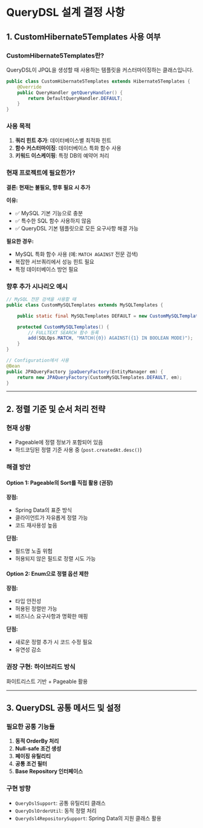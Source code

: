 # QueryDSL 설계 결정 사항

## 1. CustomHibernate5Templates 사용 여부

### CustomHibernate5Templates란?
QueryDSL이 JPQL을 생성할 때 사용하는 템플릿을 커스터마이징하는 클래스입니다.

```java
public class CustomHibernate5Templates extends Hibernate5Templates {
    @Override
    public QueryHandler getQueryHandler() {
        return DefaultQueryHandler.DEFAULT;
    }
}
```

### 사용 목적
1. **쿼리 힌트 추가**: 데이터베이스별 최적화 힌트
2. **함수 커스터마이징**: 데이터베이스 특화 함수 사용
3. **키워드 이스케이핑**: 특정 DB의 예약어 처리

### 현재 프로젝트에 필요한가?

**결론: 현재는 불필요, 향후 필요 시 추가**

**이유:**
- ✅ MySQL 기본 기능으로 충분
- ✅ 특수한 SQL 함수 사용하지 않음
- ✅ QueryDSL 기본 템플릿으로 모든 요구사항 해결 가능

**필요한 경우:**
- MySQL 특화 함수 사용 (예: `MATCH AGAINST` 전문 검색)
- 복잡한 서브쿼리에서 성능 힌트 필요
- 특정 데이터베이스 방언 필요

### 향후 추가 시나리오 예시

```java
// MySQL 전문 검색을 사용할 때
public class CustomMySQLTemplates extends MySQLTemplates {

    public static final MySQLTemplates DEFAULT = new CustomMySQLTemplates();

    protected CustomMySQLTemplates() {
        // FULLTEXT SEARCH 함수 등록
        add(SQLOps.MATCH, "MATCH({0}) AGAINST({1} IN BOOLEAN MODE)");
    }
}

// Configuration에서 사용
@Bean
public JPAQueryFactory jpaQueryFactory(EntityManager em) {
    return new JPAQueryFactory(CustomMySQLTemplates.DEFAULT, em);
}
```

---

## 2. 정렬 기준 및 순서 처리 전략

### 현재 상황
- Pageable에 정렬 정보가 포함되어 있음
- 하드코딩된 정렬 기준 사용 중 (`post.createdAt.desc()`)

### 해결 방안

#### Option 1: Pageable의 Sort를 직접 활용 (권장)
**장점:**
- Spring Data의 표준 방식
- 클라이언트가 자유롭게 정렬 가능
- 코드 재사용성 높음

**단점:**
- 필드명 노출 위험
- 허용되지 않은 필드로 정렬 시도 가능

#### Option 2: Enum으로 정렬 옵션 제한
**장점:**
- 타입 안전성
- 허용된 정렬만 가능
- 비즈니스 요구사항과 명확한 매핑

**단점:**
- 새로운 정렬 추가 시 코드 수정 필요
- 유연성 감소

### 권장 구현: 하이브리드 방식
화이트리스트 기반 + Pageable 활용

---

## 3. QueryDSL 공통 메서드 및 설정

### 필요한 공통 기능들

1. **동적 OrderBy 처리**
2. **Null-safe 조건 생성**
3. **페이징 유틸리티**
4. **공통 조건 필터**
5. **Base Repository 인터페이스**

### 구현 방향
- `QueryDslSupport`: 공통 유틸리티 클래스
- `QueryDslOrderUtil`: 동적 정렬 처리
- `Querydsl4RepositorySupport`: Spring Data의 지원 클래스 활용
